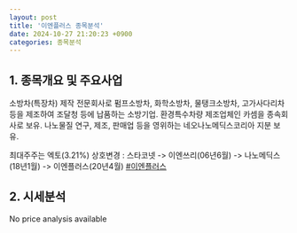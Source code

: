 ```yaml
---
layout: post
title: '이엔플러스 종목분석'
date: 2024-10-27 21:20:23 +0900
categories: 종목분석
---
```


## 1. 종목개요 및 주요사업

소방차(특장차) 제작 전문회사로 펌프소방차, 화학소방차, 물탱크소방차, 고가사다리차 등을 제조하여 조달청 등에 납품하는 소방기업. 환경특수차량 제조업체인 카셈을 종속회사로 보유. 나노물질 연구, 제조, 판매업 등을 영위하는 네오나노메딕스코리아 지분 보유.

최대주주는 엑토(3.21%) 상호변경 : 스타코넷 -> 이엔쓰리(06년6월) -> 나노메딕스(18년1월) -> 이엔플러스(20년4월)
[#이엔플러스](#)

## 2. 시세분석

No price analysis available
